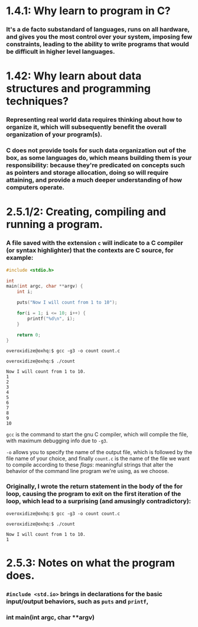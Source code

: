 # 1.4.1: Why learn to program in C?
	
### It's a de facto substandard of languages, runs on all hardware, and gives you the most control over your system, imposing few constraints, leading to the ability to write programs that would be difficult in higher level languages.

# 1.42: Why learn about data structures and programming techniques?

### Representing real world data requires thinking about how to organize it, which will subsequently benefit the overall organization of your program(s).

### C does not provide tools for such data organization out of the box, as some languages do, which means building them is your responsibility: because they're predicated on concepts such as pointers and storage allocation, doing so will require attaining, and provide a much deeper understanding of how computers operate.

# 2.5.1/2: Creating, compiling and running a program.

### A file saved with the extension `c` will indicate to a C compiler (or syntax highlighter) that the contexts are C source, for example:

```C
#include <stdio.h>

int
main(int argc, char **argv) {
    int i;

    puts("Now I will count from 1 to 10");

    for(i = 1; i <= 10; i++) {
        printf("%d\n", i);
    }

    return 0;
}
```
```
overoxidize@oxhq:$ gcc -g3 -o count count.c

overoxidize@oxhq:$ ./count

Now I will count from 1 to 10.
1
2
3
4
5
6
7
8
9
10
```

`gcc` is the command to start the gnu C compiler, which will compile the file, with maximum debugging info due to `-g3`. 

`-o` allows you to specify the name of the output file, which is followed by the file name of your choice, and finally `count.c` is the name of the file we want to compile according to these *flags*: meaningful strings that alter the behavior of the command line program we're using, as we choose.


### Originally, I wrote the return statement in the body of the for loop, causing the program to exit on the first iteration of the loop, which lead to a surprising (and amusingly contradictory):



```
overoxidize@oxhq:$ gcc -g3 -o count count.c

overoxidize@oxhq:$ ./count

Now I will count from 1 to 10.
1
```

# 2.5.3: Notes on what the program does.

### `#include <std.io>` brings in declarations for the basic input/output behaviors, such as `puts` and `printf`,

### int main(int argc, char **argv)